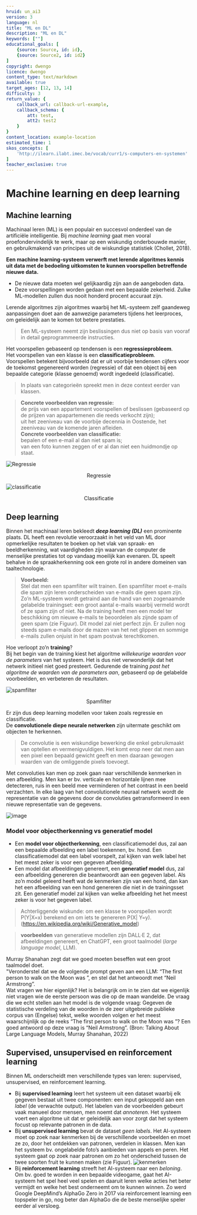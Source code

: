```yaml
---
hruid: un_ai3
version: 3
language: nl
title: "ML en DL"
description: "ML en DL"
keywords: [""]
educational_goals: [
    {source: Source, id: id}, 
    {source: Source2, id: id2}
]
copyright: dwengo
licence: dwengo
content_type: text/markdown
available: true
target_ages: [12, 13, 14]
difficulty: 3
return_value: {
    callback_url: callback-url-example,
    callback_schema: {
        att: test,
        att2: test2
    }
}
content_location: example-location
estimated_time: 1
skos_concepts: [
    'http://ilearn.ilabt.imec.be/vocab/curr1/s-computers-en-systemen'
]
teacher_exclusive: true
---
```


# Machine learning en deep learning

## Machine learning
Machinaal leren (ML) is een populair en succesvol onderdeel van de artificiële intelligentie. Bij *machine learning* gaat men vooral proefondervindelijk te werk, maar op een wiskundig onderbouwde manier, en gebruikmakend van principes uit de wiskundige statistiek (Chollet, 2018). 

**Een machine learning-systeem verwerft met lerende algoritmes kennis uit data met de bedoeling uitkomsten te kunnen voorspellen betreffende nieuwe data.** 

- De nieuwe data moeten wel gelijkaardig zijn aan de aangeboden data. 
- Deze voorspellingen worden gedaan met een bepaalde zekerheid. Zulke ML-modellen zullen dus nooit honderd procent accuraat zijn.

<div class="alert alert-box alert-success">
    Lerende algoritmes zijn algoritmes waarbij het ML-systeem zelf gaandeweg aanpassingen doet aan de aanwezige parameters tijdens het leerproces, om geleidelijk aan te komen tot betere prestaties. 
</div>

> Een ML-systeem neemt zijn beslissingen dus niet op basis van vooraf in detail geprogrammeerde instructies. 

<div class="alert alert-box alert-success">
    Het voorspellen gebaseerd op tendensen is een <b>regressieprobleem</b>.<br> 
    Het voorspellen van een klasse is een <b>classificatieprobleem</b>. <br>
    Voorspellen betekent bijvoorbeeld dat er uit voorbije tendensen cijfers voor de toekomst gegenereerd worden (regressie) of dat een object bij een bepaalde categorie (klasse genoemd) wordt ingedeeld (classificatie).
</div>

> In plaats van categorieën spreekt men in deze context eerder van klassen.
 
> **Concrete voorbeelden van regressie:** <br>
> de prijs van een appartement voorspellen of beslissen (gebaseerd op de prijzen van apapartemenen die reeds verkocht zijn);<br>
> uit het zeeniveau van de voorbije decennia in Oostende, het zeeniveau van de komende jaren afleiden. <br>
> **Concrete voorbeelden van classificatie:** <br>
> bepalen of een e-mail al dan niet spam is; <br>
> van een foto kunnen zeggen of er al dan niet een huidmondje op staat.

![Regressie](https://user-images.githubusercontent.com/48352335/218816712-9bd35fc3-2949-466e-bb4f-a94502781212.png)
<center>Regressie</center>

![classificatie](https://user-images.githubusercontent.com/48352335/218816762-3c171896-6129-4379-b6cc-ed4c986cb8cb.png)
<center>Classificatie</center>

## Deep learning
Binnen het machinaal leren bekleedt ***deep learning (DL)*** een prominente plaats. DL heeft een revolutie veroorzaakt in het veld van ML door opmerkelijke resultaten te boeken op het vlak van spraak- en beeldherkenning, wat vaardigheden zijn waarvan de computer de menselijke prestaties tot op vandaag moeilijk kan evenaren. DL speelt behalve in de spraakherkenning ook een grote rol in andere domeinen van taaltechnologie.

> **Voorbeeld:**<br>
> Stel dat men een spamfilter wilt trainen. Een spamfilter moet e-mails die spam zijn leren onderscheiden van e-mails die geen spam zijn.
> Zo’n ML-systeem wordt getraind aan de hand van een zogenaamde gelabelde trainingset: een groot aantal e-mails waarbij vermeld wordt of ze spam zijn of niet. 
> Na de training heeft men een model ter beschikking om nieuwe e-mails te beoordelen als zijnde spam of geen spam (zie Figuur). Dit model zal niet perfect zijn. Er zullen nog steeds spam e-mails door de mazen van het net glippen en sommige e-mails zullen onjuist in het spam postvak terechtkomen.

<div class="alert alert-box alert-success">
    Hoe verloopt zo’n <b>training</b>?<br> 
    Bij het begin van de training kiest het algoritme <em>willekeurige waarden voor de parameters</em> van het systeem. Het is dus niet verwonderlijk dat het netwerk initieel niet goed presteert. Gedurende de training <em>past het algoritme de waarden van de parameters aan</em>, gebaseerd op de gelabelde voorbeelden, en verbeteren de resultaten. 
</div>

![spamfilter](https://user-images.githubusercontent.com/48352335/218816429-8a97d94c-df23-4236-9b01-c82486ee2ec3.png)
    <center>Spamfilter</center>
    
Er zijn dus deep learning modellen voor taken zoals regressie en classificatie.<br>
De **convolutionele diepe neurale netwerken** zijn uitermate geschikt om objecten te herkennen.

> De convolutie is een wiskundige bewerking die enkel gebruikmaakt van optellen en vermenigvuldigen. Het komt erop neer dat men aan een pixel een bepaald gewicht geeft en men daaraan gewogen waarden van de omliggende pixels toevoegt.

Met convoluties kan men op zoek gaan naar verschillende kenmerken in een afbeelding. Men kan er bv. verticale en horizontale lijnen mee detecteren, ruis
in een beeld mee verminderen of het contrast in een beeld verzachten. In elke laag van het convolutionele neuraal netwerk wordt de representatie van de gegevens door de convoluties getransformeerd in een nieuwe representatie van de gegevens.

![image](https://user-images.githubusercontent.com/48352335/218817526-07143a54-056e-494d-9c35-d23894abe2a3.png)

### Model voor objectherkenning vs generatief model

- Een **model voor objectherkenning**, een classificatiemodel dus, zal aan een bepaalde afbeelding een label toekennen, bv. hond. Een classificatiemodel dat een label voorspelt, zal kijken van welk label het het meest zeker is voor een gegeven afbeelding. <br>
- Een model dat afbeeldingen genereert, een **generatief model** dus, zal een afbeelding genereren die beantwoordt aan een gegeven label. Als zo’n model geleerd heeft wat de kenmerken zijn van een hond, dan kan het een afbeelding van een hond genereren die niet in de trainingsset zit. Een generatief model zal kijken van welke afbeelding het het meest zeker is voor het gegeven label. 

> Achterliggende wiskunde: om een klasse te voorspellen wordt P(Y|X=x) berekend  en om iets te genereren P(X| Y=y). 
(https://en.wikipedia.org/wiki/Generative_model)

> **voorbeelden** van generatieve modellen zijn DALL·E 2, dat afbeeldingen genereert, en ChatGPT, een groot taalmodel (*large language model*, LLM).

<div class="alert alert-box alert-warning">
    Murray Shanahan zegt dat we goed moeten beseffen wat een groot taalmodel doet.<br> 
    "Veronderstel dat we de volgende prompt geven aan een LLM: “The first person to walk on the Moon was ”,  en stel dat het antwoordt met “Neil Armstrong”.<br>
    Wat vragen we hier eigenlijk? Het is belangrijk om in te zien dat we eigenlijk niet vragen wie de eerste persoon was die op de maan wandelde. De vraag die we echt stellen aan het model is de volgende vraag:  Gegeven de statistische verdeling van de woorden in de zeer uitgebreide publieke corpus van (Engelse) tekst, welke woorden volgen er het meest waarschijnlijk op de reeks “The first person to walk on the Moon was ”? Een goed antwoord op deze vraag is “Neil Armstrong”.  (Bron: Talking About Large Language Models, Murray Shanahan, 2022)
    </div>

## Supervised, unsupervised en reinforcement learning

Binnen ML onderscheidt men verschillende types van leren: supervised, unsupervised, en reinforcement learning.<br>
- Bij **supervised learning** leert het systeem uit een dataset waarbij elk gegeven bestaat uit twee componenten: een input gekoppeld aan een *label* (de verwachte output). Het labelen van de voorbeelden gebeurt vaak manueel door mensen, men noemt dat *annoteren*. Het systeem voert een algoritme uit dat er geleidelijk aan voor zorgt dat het systeem focust op relevante patronen in de data. 
- Bij **unsupervised learning** bevat de dataset *geen labels*. Het AI-systeem moet op zoek naar kenmerken bij de verschillende voorbeelden en moet ze zo, door het ontdekken van patronen, verdelen in klassen. Men kan het systeem bv. ongelabelde foto’s aanbieden van appels en peren. Het systeem gaat op zoek naar patronen om zo het onderscheid tussen de twee soorten fruit te kunnen maken (zie Figuur). 
![kenmerken](https://user-images.githubusercontent.com/48352335/218817259-180b1517-c345-403d-9db5-4360373c7ed8.png)
- Bij **reinforcement learning** streeft het AI-systeem naar een *beloning*. Om bv. goed te worden in een bepaalde videogame, gaat het AI-systeem het spel heel veel spelen en daaruit leren welke acties het beter vermijdt en welke het best onderneemt om te kunnen winnen. Zo werd Google DeepMind’s AlphaGo Zero in 2017 via reinforcement learning een topspeler in go, nog beter dan AlphaGo die de beste menselijke speler eerder al versloeg.
